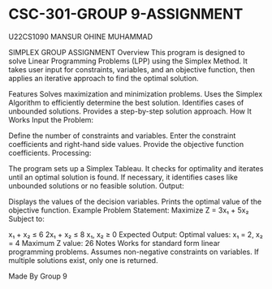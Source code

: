# CSC-301-GROUP 9-ASSIGNMENT

U22CS1090
MANSUR OHINE MUHAMMAD


SIMPLEX GROUP ASSIGNMENT
Overview
This program is designed to solve Linear Programming Problems (LPP) using the Simplex Method. It takes user input for constraints, variables, and an objective function, then applies an iterative approach to find the optimal solution.

Features
Solves maximization and minimization problems.
Uses the Simplex Algorithm to efficiently determine the best solution.
Identifies cases of unbounded solutions.
Provides a step-by-step solution approach.
How It Works
Input the Problem:

Define the number of constraints and variables.
Enter the constraint coefficients and right-hand side values.
Provide the objective function coefficients.
Processing:

The program sets up a Simplex Tableau.
It checks for optimality and iterates until an optimal solution is found.
If necessary, it identifies cases like unbounded solutions or no feasible solution.
Output:

Displays the values of the decision variables.
Prints the optimal value of the objective function.
Example
Problem Statement:
Maximize Z = 3x₁ + 5x₂
Subject to:

x₁ + x₂ ≤ 6
2x₁ + x₂ ≤ 8
x₁, x₂ ≥ 0
Expected Output:
Optimal values: x₁ = 2, x₂ = 4
Maximum Z value: 26
Notes
Works for standard form linear programming problems.
Assumes non-negative constraints on variables.
If multiple solutions exist, only one is returned.

Made By Group 9
